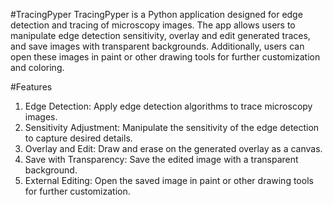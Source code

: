 
#TracingPyper
TracingPyper is a Python application designed for edge detection and tracing of microscopy images. The app allows users to manipulate edge detection sensitivity, overlay and edit generated traces, and save images with transparent backgrounds. Additionally, users can open these images in paint or other drawing tools for further customization and coloring.

#Features
1. Edge Detection: Apply edge detection algorithms to trace microscopy images.
2. Sensitivity Adjustment: Manipulate the sensitivity of the edge detection to capture desired details.
3. Overlay and Edit: Draw and erase on the generated overlay as a canvas.
4. Save with Transparency: Save the edited image with a transparent background.
5. External Editing: Open the saved image in paint or other drawing tools for further customization.
